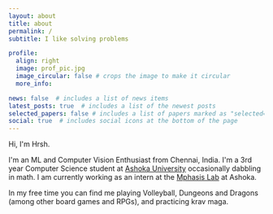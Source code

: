 ```yaml
---
layout: about
title: about
permalink: /
subtitle: I like solving problems

profile:
  align: right
  image: prof_pic.jpg
  image_circular: false # crops the image to make it circular
  more_info: 

news: false  # includes a list of news items
latest_posts: true  # includes a list of the newest posts
selected_papers: false # includes a list of papers marked as "selected={true}"
social: true  # includes social icons at the bottom of the page
---
```

Hi, I'm Hrsh.

I'm an ML and Computer Vision Enthusiast from Chennai, India. I'm a 3rd year Computer Science student at [Ashoka University](https://www.ashoka.edu.in/) occasionally dabbling in math. I am currently working as an intern at the [Mphasis Lab](https://ml2ct.ashoka.edu.in/en/) at Ashoka.

In my free time you can find me playing Volleyball, Dungeons and Dragons (among other board games and RPGs), and practicing krav maga.
